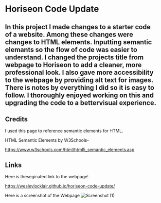 # Horiseon Code Update

## In this project I made changes to a starter code of a website. Among these changes were changes to HTML elements. Inputting semantic elemants so the flow of code was easier to understand. I changed the projects title from webpage to Horiseon to add a cleaner, more professional look. I also gave more accessibility to the webpage by providing alt text for images. There is notes by everything I did so it is easy to follow. I thoroughly enjoyed working on this and upgrading the code to a bettervisual experience.

## Credits
I used this page to reference semantic elements for HTML.

HTML Semantic Elements by W3Schools-

https://www.w3schools.com/html/html5_semantic_elements.asp

## Links
Here is theseginated link to the webpage!

https://wesleylocklair.github.io/horiseon-code-update/

Here is a screenshot of the Webpage
![Screenshot (1)](https://github.com/wesleylocklair/horiseon-code-update/assets/171185367/02ea6fd1-c3cd-4611-9401-5f9230bd04a9)


